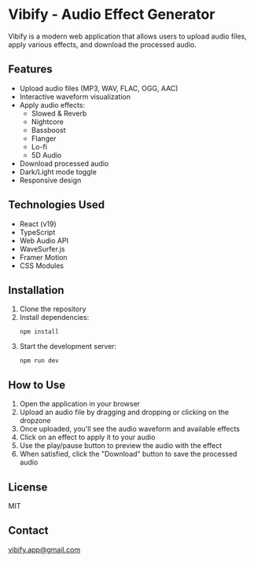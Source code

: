# Vibify - Audio Effect Generator

Vibify is a modern web application that allows users to upload audio files, apply various effects, and download the processed audio.

## Features

- Upload audio files (MP3, WAV, FLAC, OGG, AAC)
- Interactive waveform visualization
- Apply audio effects:
  - Slowed & Reverb
  - Nightcore
  - Bassboost
  - Flanger
  - Lo-fi
  - 5D Audio
- Download processed audio
- Dark/Light mode toggle
- Responsive design

## Technologies Used

- React (v19)
- TypeScript
- Web Audio API
- WaveSurfer.js
- Framer Motion
- CSS Modules

## Installation

1. Clone the repository
2. Install dependencies:
   ```
   npm install
   ```
3. Start the development server:
   ```
   npm run dev
   ```

## How to Use

1. Open the application in your browser
2. Upload an audio file by dragging and dropping or clicking on the dropzone
3. Once uploaded, you'll see the audio waveform and available effects
4. Click on an effect to apply it to your audio
5. Use the play/pause button to preview the audio with the effect
6. When satisfied, click the "Download" button to save the processed audio

## License

MIT

## Contact

vibify.app@gmail.com
